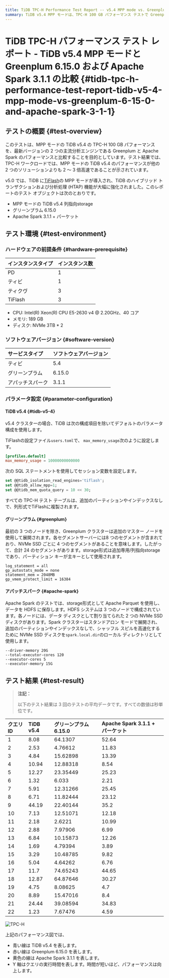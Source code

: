 ```yaml
---
title: TiDB TPC-H Performance Test Report -- v5.4 MPP mode vs. Greenplum 6.15.0 and Apache Spark 3.1.1
summary: TiDB v5.4 MPP モードは、TPC-H 100 GB パフォーマンス テストで Greenplum 6.15.0 および Apache Spark 3.1.1 よりも優れています。TiDB の MPP モードは 2 ～ 3 倍高速です。テスト結果によると、TiDB v5.4 は Greenplum および Apache Spark と比較してクエリ実行時間が大幅に短くなっています。
---
```


# TiDB TPC-H パフォーマンス テスト レポート - TiDB v5.4 MPP モードと Greenplum 6.15.0 および Apache Spark 3.1.1 の比較 {#tidb-tpc-h-performance-test-report-tidb-v5-4-mpp-mode-vs-greenplum-6-15-0-and-apache-spark-3-1-1}

## テストの概要 {#test-overview}

このテストは、MPP モードの TiDB v5.4 の TPC-H 100 GB パフォーマンスを、最新バージョンの 2 つの主流分析エンジンである Greenplum と Apache Spark のパフォーマンスと比較することを目的としています。テスト結果では、TPC-H ワークロードでは、MPP モードの TiDB v5.4 のパフォーマンスが他の 2 つのソリューションよりも 2 ～ 3 倍高速であることが示されています。

v5.0 では、TiDB に[TiFlash](/tiflash/tiflash-overview.md)の MPP モードが導入され、TiDB のハイブリッド トランザクションおよび分析処理 (HTAP) 機能が大幅に強化されました。このレポートのテスト オブジェクトは次のとおりです。

-   MPP モードの TiDB v5.4 列指向storage
-   グリーンプラム 6.15.0
-   Apache Spark 3.1.1 + パーケット

## テスト環境 {#test-environment}

### ハードウェアの前提条件 {#hardware-prerequisite}

| インスタンスタイプ | インスタンス数 |
| :-------- | :------ |
| PD        | 1       |
| ティビ       | 1       |
| ティクヴ      | 3       |
| TiFlash   | 3       |

-   CPU: Intel(R) Xeon(R) CPU E5-2630 v4 @ 2.20GHz、40 コア
-   メモリ: 189 GB
-   ディスク: NVMe 3TB * 2

### ソフトウェアバージョン {#software-version}

| サービスタイプ  | ソフトウェアバージョン |
| :------- | :---------- |
| ティビ      | 5.4         |
| グリーンプラム  | 6.15.0      |
| アパッチスパーク | 3.1.1       |

### パラメータ設定 {#parameter-configuration}

#### TiDB v5.4 {#tidb-v5-4}

v5.4 クラスターの場合、TiDB は次の構成項目を除いてデフォルトのパラメータ構成を使用します。

TiFlashの設定ファイル`users.toml`で、 `max_memory_usage`次のように設定します。

```toml
[profiles.default]
max_memory_usage = 10000000000000
```

次の SQL ステートメントを使用してセッション変数を設定します。

```sql
set @@tidb_isolation_read_engines='tiflash';
set @@tidb_allow_mpp=1;
set @@tidb_mem_quota_query = 10 << 30;
```

すべての TPC-H テスト テーブルは、追加のパーティションやインデックスなしで、列形式でTiFlashに複製されます。

#### グリーンプラム {#greenplum}

最初の 3 つのノードを除き、Greenplum クラスターは追加のマスター ノードを使用して展開されます。各セグメントサーバーには8 つのセグメントが含まれており、NVMe SSD ごとに 4 つのセグメントがあることを意味します。したがって、合計 24 のセグメントがあります。storage形式は追加専用/列指向storageであり、パーティション キーが主キーとして使用されます。

    log_statement = all
    gp_autostats_mode = none
    statement_mem = 2048MB
    gp_vmem_protect_limit = 16384

#### アパッチスパーク {#apache-spark}

Apache Spark のテストでは、storage形式として Apache Parquet を使用し、データを HDFS に保存します。HDFS システムは 3 つのノードで構成されています。各ノードには、データ ディスクとして割り当てられた 2 つの NVMe SSD ディスクがあります。Spark クラスターはスタンドアロン モードで展開され、追加のパーティションやインデックスなしで、シャッフル スピルを高速化するために NVMe SSD ディスクを`spark.local.dir`のローカル ディレクトリとして使用します。

    --driver-memory 20G
    --total-executor-cores 120
    --executor-cores 5
    --executor-memory 15G

## テスト結果 {#test-result}

> **注記：**
>
> 以下のテスト結果は 3 回のテストの平均データです。すべての数値は秒単位です。

| クエリID | TiDB v5.4 | グリーンプラム 6.15.0 | Apache Spark 3.1.1 + パーケット |
| :---- | :-------- | :------------- | :------------------------- |
| 1     | 8.08      | 64.1307        | 52.64                      |
| 2     | 2.53      | 4.76612        | 11.83                      |
| 3     | 4.84      | 15.62898       | 13.39                      |
| 4     | 10.94     | 12.88318       | 8.54                       |
| 5     | 12.27     | 23.35449       | 25.23                      |
| 6     | 1.32      | 6.033          | 2.21                       |
| 7     | 5.91      | 12.31266       | 25.45                      |
| 8     | 6.71      | 11.82444       | 23.12                      |
| 9     | 44.19     | 22.40144       | 35.2                       |
| 10    | 7.13      | 12.51071       | 12.18                      |
| 11    | 2.18      | 2.6221         | 10.99                      |
| 12    | 2.88      | 7.97906        | 6.99                       |
| 13    | 6.84      | 10.15873       | 12.26                      |
| 14    | 1.69      | 4.79394        | 3.89                       |
| 15    | 3.29      | 10.48785       | 9.82                       |
| 16    | 5.04      | 4.64262        | 6.76                       |
| 17    | 11.7      | 74.65243       | 44.65                      |
| 18    | 12.87     | 64.87646       | 30.27                      |
| 19    | 4.75      | 8.08625        | 4.7                        |
| 20    | 8.89      | 15.47016       | 8.4                        |
| 21    | 24.44     | 39.08594       | 34.83                      |
| 22    | 1.23      | 7.67476        | 4.59                       |

![TPC-H](https://download.pingcap.com/images/docs/tidb-v5.4-tpch-100-vs-gp-spark.png)

上記のパフォーマンス図では、

-   青い線は TiDB v5.4 を表します。
-   赤い線は Greenplum 6.15.0 を表します。
-   黄色の線は Apache Spark 3.1.1 を表します。
-   Y 軸はクエリの実行時間を表します。時間が短いほど、パフォーマンスは向上します。
